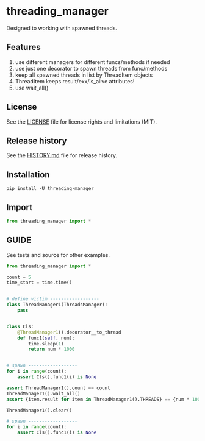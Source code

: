 # threading_manager
Designed to working with spawned threads.

## Features
1. use different managers for different funcs/methods if needed
2. use just one decorator to spawn threads from func/methods
3. keep all spawned threads in list by ThreadItem objects 
4. ThreadItem keeps result/exx/is_alive attributes!
5. use wait_all()


## License
See the [LICENSE](LICENSE) file for license rights and limitations (MIT).


## Release history
See the [HISTORY.md](HISTORY.md) file for release history.


## Installation
```commandline
pip install -U threading-manager
```

## Import
```python
from threading_manager import *
```


## GUIDE
See tests and source for other examples.

```python
from threading_manager import *

count = 5
time_start = time.time()


# define victim ------------------
class ThreadManager1(ThreadsManager):
    pass


class Cls:
    @ThreadManager1().decorator__to_thread
    def func1(self, num):
        time.sleep(1)
        return num * 1000


# spawn ------------------
for i in range(count):
    assert Cls().func1(i) is None

assert ThreadManager1().count == count
ThreadManager1().wait_all()
assert {item.result for item in ThreadManager1().THREADS} == {num * 1000 for num in range(count)}

ThreadManager1().clear()

# spawn ------------------
for i in range(count):
    assert Cls().func1(i) is None
```
